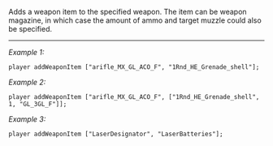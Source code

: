 Adds a weapon item to the specified weapon. The item can be weapon magazine, in which case the amount of ammo and target muzzle could also be specified.


---
*Example 1:*
```sqf
player addWeaponItem ["arifle_MX_GL_ACO_F", "1Rnd_HE_Grenade_shell"];
```

*Example 2:*
```sqf
player addWeaponItem ["arifle_MX_GL_ACO_F", ["1Rnd_HE_Grenade_shell", 1, "GL_3GL_F"]];
```

*Example 3:*
```sqf
player addWeaponItem ["LaserDesignator", "LaserBatteries"];
```
